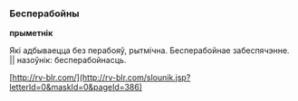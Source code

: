 ### Бесперабойны
**прыметнік**

Які адбываецца без перабояў, рытмічна. Бесперабойнае забеспячэнне. || назоўнік: бесперабойнасць.

<a rel="author">[http://rv-blr.com/](http://rv-blr.com/slounik.jsp?letterId=0&maskId=0&pageId=386)</a>
